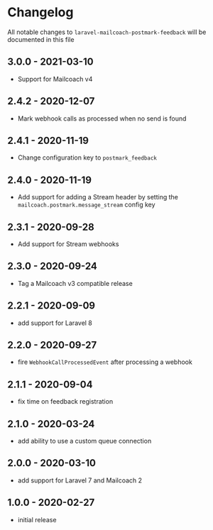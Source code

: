 # Changelog

All notable changes to `laravel-mailcoach-postmark-feedback` will be documented in this file

## 3.0.0 - 2021-03-10

- Support for Mailcoach v4

## 2.4.2 - 2020-12-07

- Mark webhook calls as processed when no send is found

## 2.4.1 - 2020-11-19

- Change configuration key to `postmark_feedback`

## 2.4.0 - 2020-11-19

- Add support for adding a Stream header by setting the `mailcoach.postmark.message_stream` config key

## 2.3.1 - 2020-09-28

- Add support for Stream webhooks

## 2.3.0 - 2020-09-24

- Tag a Mailcoach v3 compatible release

## 2.2.1 - 2020-09-09

- add support for Laravel 8

## 2.2.0 - 2020-09-27

- fire `WebhookCallProcessedEvent` after processing a webhook

## 2.1.1 - 2020-09-04

- fix time on feedback registration

## 2.1.0 - 2020-03-24

- add ability to use a custom queue connection

## 2.0.0 - 2020-03-10

- add support for Laravel 7 and Mailcoach 2

## 1.0.0 - 2020-02-27

- initial release
